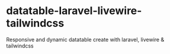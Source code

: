 # datatable-laravel-livewire-tailwindcss
Responsive and dynamic datatable create with laravel, livewire &amp; tailwindcss
